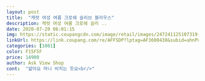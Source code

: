 ```yaml
---
layout: post 
title:  "캐럿 여성 여름 크로쉐 슬리브 블라우스" 
description: 캐럿 여성 여름 크로쉐 슬리 ..
date: 2020-07-20 06:01:15 
img: https://static.coupangcdn.com/image/retail/images/247241125107319-f0988817-065e-4849-9970-f854d30c5177.jpg 
linkUrl: https://link.coupang.com/re/AFFSDP?lptag=AF3600438&subid=ahnPublicAsk&pageKey=1762958154&itemId=3002428949&vendorItemId=70990664540&traceid=V0-113-6d490c4588372527 
categories: [1001] 
color: F15F5F 
price: 14900 
author: Ask View Shop 
cont:  "얇아요 마니 비치는 듯요<br/>" 
---
```

